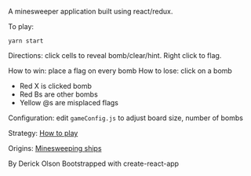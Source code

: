 A minesweeper application built using react/redux.

To play:
```
yarn start
```

Directions: click cells to reveal bomb/clear/hint. Right click to flag.

How to win: place a flag on every bomb
How to lose: click on a bomb
- Red X is clicked bomb
- Red Bs are other bombs
- Yellow @s are misplaced flags

Configuration: edit `gameConfig.js` to adjust board size, number of bombs

Strategy: [How to play](http://www.minesweeper.info/wiki/Strategy)

Origins: [Minesweeping ships](https://en.wikipedia.org/wiki/Minesweeper)

By Derick Olson
Bootstrapped with create-react-app
